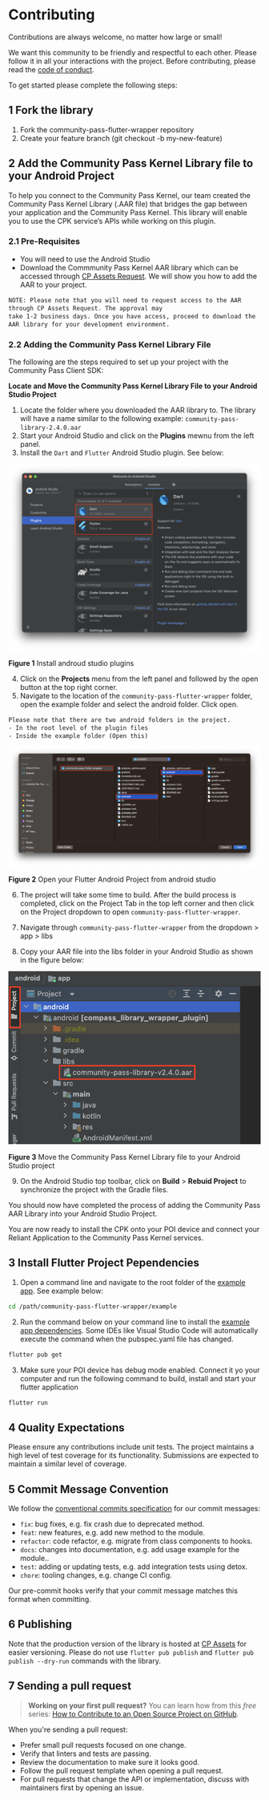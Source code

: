 # Contributing

Contributions are always welcome, no matter how large or small!

We want this community to be friendly and respectful to each other. Please follow it in all your interactions with the project. Before contributing, please read the [code of conduct](./CODE_OF_CONDUCT.md).

To get started please complete the following steps:

## 1 Fork the library

1. Fork the community-pass-flutter-wrapper repository
2. Create your feature branch (git checkout -b my-new-feature)

## 2 Add the Community Pass Kernel Library file to your Android Project

To help you connect to the Community Pass Kernel, our team created the Community Pass Kernel Library (.AAR file) that bridges the gap between your application and the Community Pass Kernel. This library will enable you to use the CPK service’s APIs while working on this plugin.

### 2.1 Pre-Requisites

- You will need to use the Android Studio
- Download the Commmunity Pass Kernel AAR library which can be accessed through [CP Assets Request](https://developer.mastercard.com/cp-kernel-integration-api/documentation/cp-assets/cp-assets-request/). We will show you how to add the AAR to your project.

```
NOTE: Please note that you will need to request access to the AAR through CP Assets Request. The approval may
take 1-2 business days. Once you have access, proceed to download the AAR library for your development environment.
```

### 2.2 Adding the Community Pass Kernel Library File

The following are the steps required to set up your project with the Community Pass Client SDK:

**Locate and Move the Community Pass Kernel Library File to your Android Studio Project**

1. Locate the folder where you downloaded the AAR library to. The library will have a name similar to the following example: `community-pass-library-2.4.0.aar`
2. Start your Android Studio and click on the **Plugins** mewnu from the left panel.
3. Install the `Dart` and `Flutter` Android Studio plugin. See below:

![](/docs/assets/android-studio-plugins.png)

**Figure 1** Install androud studio plugins

4. Click on the **Projects** menu from the left panel and followed by the open button at the top right corner.
5. Navigate to the location of the `community-pass-flutter-wrapper` folder, open the example folder and select the android folder. Click open.

```
Please note that there are two android folders in the project.
- In the root level of the plugin files
- Inside the example folder (Open this)
```

![](/docs/assets/open-project-2.png)

**Figure 2** Open your Flutter Android Project from android studio

6. The project will take some time to build. After the build process is completed, click on the Project Tab in the top left corner and then click on the Project dropdown to open `community-pass-flutter-wrapper`.

7. Navigate through `community-pass-flutter-wrapper` from the dropdown > app > libs
8. Copy your AAR file into the libs folder in your Android Studio as shown in the figure below:

![](/docs/assets/add-aar-android-studio.png)

**Figure 3** Move the Community Pass Kernel Library file to your Android Studio project

9. On the Android Studio top toolbar, click on **Build** > **Rebuid Project** to synchronize the project with the Gradle files.

You should now have completed the process of adding the Community Pass AAR Library into your Android Studio Project.

You are now ready to install the CPK onto your POI device and connect your Reliant Application to the Community Pass Kernel services.

## 3 Install Flutter Project Pependencies

1. Open a command line and navigate to the root folder of the [example app](/example/). See example below:

```sh
cd /path/community-pass-flutter-wrapper/example
```

2. Run the command below on your command line to install the [example app dependencies](/example/pubspec.yaml). Some IDEs like Visual Studio Code will automatically execute the command when the pubspec.yaml file has changed.

```sh
flutter pub get
```

3. Make sure your POI device has debug mode enabled. Connect it yo your computer and run the following command to build, install and start your flutter application

```sh
flutter run
```

## 4 Quality Expectations

Please ensure any contributions include unit tests. The project maintains a high level of test coverage for its functionality.
Submissions are expected to maintain a similar level of coverage.

## 5 Commit Message Convention

We follow the [conventional commits specification](https://www.conventionalcommits.org/en) for our commit messages:

- `fix`: bug fixes, e.g. fix crash due to deprecated method.
- `feat`: new features, e.g. add new method to the module.
- `refactor`: code refactor, e.g. migrate from class components to hooks.
- `docs`: changes into documentation, e.g. add usage example for the module..
- `test`: adding or updating tests, e.g. add integration tests using detox.
- `chore`: tooling changes, e.g. change CI config.

Our pre-commit hooks verify that your commit message matches this format when committing.

## 6 Publishing

Note that the production version of the library is hosted at [CP Assets](https://developer.mastercard.com/cp-kernel-integration-api/documentation/cp-assets/cp-assets-request/) for easier versioning. Please do not use `flutter pub publish` and `flutter pub publish --dry-run` commands with the library.

## 7 Sending a pull request

> **Working on your first pull request?** You can learn how from this _free_ series: [How to Contribute to an Open Source Project on GitHub](https://app.egghead.io/playlists/how-to-contribute-to-an-open-source-project-on-github).

When you're sending a pull request:

- Prefer small pull requests focused on one change.
- Verify that linters and tests are passing.
- Review the documentation to make sure it looks good.
- Follow the pull request template when opening a pull request.
- For pull requests that change the API or implementation, discuss with maintainers first by opening an issue.
